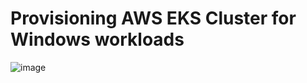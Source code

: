 # Provisioning AWS EKS Cluster for Windows workloads

![image](https://user-images.githubusercontent.com/42310282/169879256-5f50fbd1-bba4-45a3-8720-772b8f4b3db2.png)
